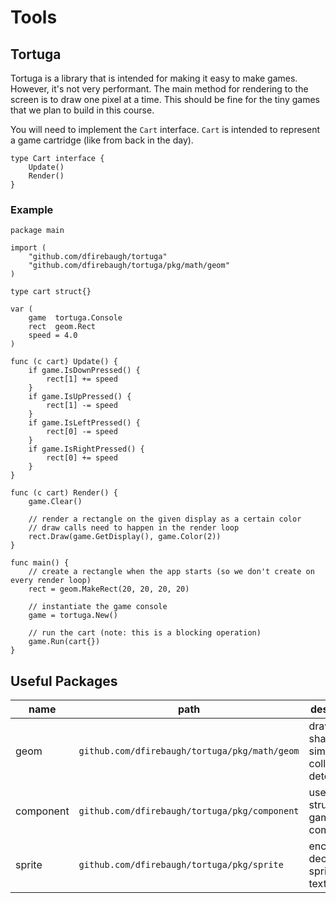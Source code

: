 # Tools

## Tortuga
Tortuga is a library that is intended for making it easy to make games.  However, it's not very performant.  The main method for rendering to the screen is to draw one pixel at a time.  This should be fine for the tiny games that we plan to build in this course.

You will need to implement the `Cart` interface.  `Cart` is intended to represent a game cartridge (like from back in the day).

```golang
type Cart interface {
    Update()
    Render()
}
```

### Example

```golang
package main

import (
	"github.com/dfirebaugh/tortuga"
	"github.com/dfirebaugh/tortuga/pkg/math/geom"
)

type cart struct{}

var (
	game  tortuga.Console
	rect  geom.Rect
	speed = 4.0
)

func (c cart) Update() {
	if game.IsDownPressed() {
		rect[1] += speed
	}
	if game.IsUpPressed() {
		rect[1] -= speed
	}
	if game.IsLeftPressed() {
		rect[0] -= speed
	}
	if game.IsRightPressed() {
		rect[0] += speed
	}
}

func (c cart) Render() {
	game.Clear()

	// render a rectangle on the given display as a certain color
	// draw calls need to happen in the render loop
	rect.Draw(game.GetDisplay(), game.Color(2))
}

func main() {
	// create a rectangle when the app starts (so we don't create on every render loop)
	rect = geom.MakeRect(20, 20, 20, 20)

	// instantiate the game console
	game = tortuga.New()

	// run the cart (note: this is a blocking operation)
	game.Run(cart{})
}
```

## Useful Packages

|name|path|description|
|----|----|-----------|
|geom| `github.com/dfirebaugh/tortuga/pkg/math/geom`| draw shapes and simple collision detection |
|component|`github.com/dfirebaugh/tortuga/pkg/component`| useful structs for game components|
|sprite|`github.com/dfirebaugh/tortuga/pkg/sprite`|encode and decode sprites from text|

